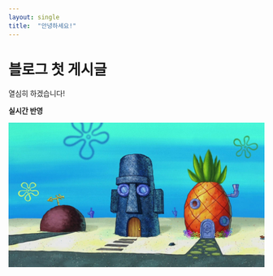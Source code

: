 ```yaml
---
layout: single
title:  "안녕하세요!"
---
```


# 블로그 첫 게시글

열심히 하겠습니다!

**실시간 반영**



![bikini-bottom](../images/2023-06-11-first-post/bikini-bottom-1686473091408-5.jpg)
